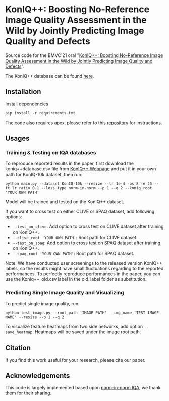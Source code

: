 # KonIQ++: Boosting No-Reference Image Quality Assessment in the Wild by Jointly Predicting Image Quality and Defects

Source code for the BMVC'21 oral "[KonIQ++: Boosting No-Reference Image Quality Assessment in the Wild by Jointly Predicting Image Quality and Defects](https://www.bmvc2021-virtualconference.com/assets/papers/0868.pdf)".

The KonIQ++ database can be found [here](http://database.mmsp-kn.de/koniq-image-defects-database.html).

## Installation

Install dependencies

```
pip install -r requirements.txt
```

The code also requires apex, please refer to this [repository](https://github.com/NVIDIA/apex) for instructions.

## Usages

### Training & Testing on IQA databases

To reproduce reported results in the paper, first download the koniq++database.csv file from [KonIQ++ Webpage](http://database.mmsp-kn.de/koniq-image-defects-database.html) and put it in your own path for KonIQ-10k dataset, then run:

```
python main.py --dataset KonIQ-10k --resize --lr 1e-4 -bs 8 -e 25 --ft_lr_ratio 0.1 --loss_type norm-in-norm --p 1 --q 2 --koniq_root 'YOUR OWN PATH'
```

Model will be trained and tested on the KonIQ++ dataset.

If you want to cross test on either CLIVE or SPAQ dataset, add following options:
* `--test_on_clive`: Add option to cross test on CLIVE dataset after training on KonIQ++. 
* `--clive_root 'YOUR OWN PATH'`: Root path for CLIVE dataset.
* `--test_on_spaq`: Add option to cross test on SPAQ dataset after training on KonIQ++. 
* `--spaq_root 'YOUR OWN PATH'`: Root path for SPAQ dataset.

Note: We have conducted user screenings to the released version KonIQ++ labels, so the results might have small fluctuations regarding to the reported performances. To perfectly reproduce performances in the paper, you can use the Koniq++_old.csv label in the old_label folder as substitution.

### Predicting Single Image Quality and Visualizing 

To predict single image quality, run:

```
python test_image.py --root_path 'IMAGE PATH' --img_name 'TEST IMAGE NAME' --resize --p 1 --q 2
```

To visualize feature heatmaps from two side networks, add option `--save_heatmap`. Heatmaps will be saved under the image root path.

## Citation
If you find this work useful for your research, please cite our paper.


## Acknowledgements
This code is largely implemented based upon [norm-in-norm IQA](https://github.com/lidq92/LinearityIQA), we thank them for their sharing.